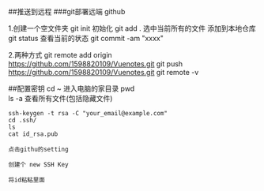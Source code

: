 ##推送到远程
  ###git部署远端 github

  1.创建一个空文件夹
    git init   初始化
    git add .  选中当前所有的文件 添加到本地仓库
    git status   查看当前的状态
    git commit -am "xxxx"

  2.两种方式
    git remote add origin https://github.com/1598820109/Vuenotes.git
    git push https://github.com/1598820109/Vuenotes.git
    git remote -v

  ##配置密钥
    cd ~  进入电脑的家目录
    pwd  
    ls -a  查看所有文件(包括隐藏文件)

    ssh-keygen -t rsa -C "your_email@example.com" 
    cd .ssh/
    ls
    cat id_rsa.pub

    点击githu的setting

    创建个 new SSH Key 

    将id粘粘里面



